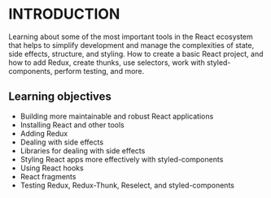# INTRODUCTION

Learning about some of the most important tools in the React ecosystem that helps to simplify development and manage the complexities of state, side effects, structure, and styling. How to create a basic React project, and how to add Redux, create thunks, use selectors, work with styled-components, perform testing, and more.


## Learning objectives

<ul>
<li>Building more maintainable and robust React applications</li>
<li>Installing React and other tools</li>
<li>Adding Redux</li>
<li>Dealing with side effects</li>
<li>Libraries for dealing with side effects</li>
<li>Styling React apps more effectively with styled-components</li>
<li>Using React hooks</li>
<li>React fragments</li>
<li>Testing Redux, Redux-Thunk, Reselect, and styled-components</li>
</ul>